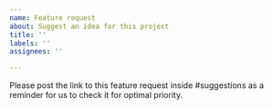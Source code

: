 ```yaml
---
name: Feature request
about: Suggest an idea for this project
title: ''
labels: ''
assignees: ''

---
```


Please post the link to this feature request inside #suggestions as a reminder for us to check it for optimal priority.
